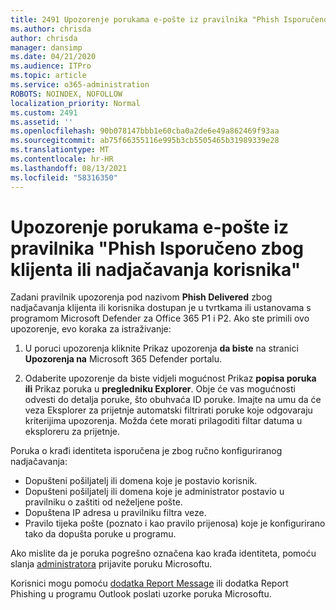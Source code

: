 ```yaml
---
title: 2491 Upozorenje porukama e-pošte iz pravilnika "Phish Isporučeno zbog klijenta ili nadjačavanja korisnika"
ms.author: chrisda
author: chrisda
manager: dansimp
ms.date: 04/21/2020
ms.audience: ITPro
ms.topic: article
ms.service: o365-administration
ROBOTS: NOINDEX, NOFOLLOW
localization_priority: Normal
ms.custom: 2491
ms.assetid: ''
ms.openlocfilehash: 90b078147bbb1e60cba0a2de6e49a862469f93aa
ms.sourcegitcommit: ab75f66355116e995b3cb5505465b31989339e28
ms.translationtype: MT
ms.contentlocale: hr-HR
ms.lasthandoff: 08/13/2021
ms.locfileid: "58316350"
---
```

# <a name="alert-email-messages-from-the-phish-delivered-due-to-tenant-or-user-override-policy"></a>Upozorenje porukama e-pošte iz pravilnika "Phish Isporučeno zbog klijenta ili nadjačavanja korisnika"

Zadani pravilnik upozorenja pod nazivom **Phish Delivered** zbog nadjačavanja klijenta ili korisnika dostupan je u tvrtkama ili ustanovama s programom Microsoft Defender za Office 365 P1 i P2. Ako ste primili ovo upozorenje, evo koraka za istraživanje:

1. U poruci upozorenja kliknite Prikaz upozorenja **da biste** na stranici **Upozorenja na** Microsoft 365 Defender portalu.

2. Odaberite upozorenje da biste vidjeli mogućnost Prikaz **popisa poruka ili** Prikaz poruka u **pregledniku Explorer**. Obje će vas mogućnosti odvesti do detalja poruke, što obuhvaća ID poruke. Imajte na umu da će veza Eksplorer za prijetnje automatski filtrirati poruke koje odgovaraju kriterijima upozorenja. Možda ćete morati prilagoditi filtar datuma u eksploreru za prijetnje.

Poruka o krađi identiteta isporučena je zbog ručno konfiguriranog nadjačavanja:

- Dopušteni pošiljatelj ili domena koje je postavio korisnik.
- Dopušteni pošiljatelj ili domena koje je administrator postavio u pravilniku o zaštiti od neželjene pošte.
- Dopuštena IP adresa u pravilniku filtra veze.
- Pravilo tijeka pošte (poznato i kao pravilo prijenosa) koje je konfigurirano tako da dopušta poruke u programu.

Ako mislite da je poruka pogrešno označena kao krađa identiteta, pomoću slanja [administratora](https://docs.microsoft.com/microsoft-365/security/office-365-security/admin-submission) prijavite poruku Microsoftu.

Korisnici mogu pomoću [dodatka Report Message](https://docs.microsoft.com/microsoft-365/security/office-365-security/enable-the-report-message-add-in) ili dodatka Report Phishing u programu Outlook poslati uzorke poruka Microsoftu.
